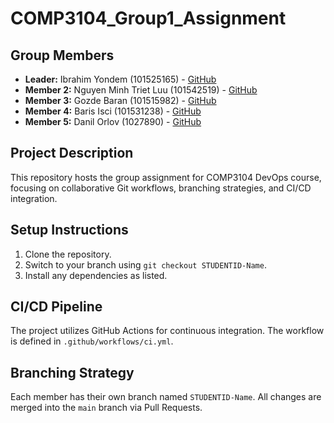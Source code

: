 
# COMP3104_Group1_Assignment

## Group Members
- **Leader:** Ibrahim Yondem (101525165) - [GitHub](https://github.com/ibrahimyondem)
- **Member 2:** Nguyen Minh Triet Luu (101542519) - [GitHub](https://github.com/fel1x210)
- **Member 3:** Gozde Baran (101515982) - [GitHub](https://github.com/GozdeEBaran)
- **Member 4:** Baris Isci (101531238) - [GitHub](https://github.com/barisisci)
- **Member 5:** Danil Orlov (1027890) - [GitHub](https://github.com/DanielOrlov)

## Project Description
This repository hosts the group assignment for COMP3104 DevOps course, focusing on collaborative Git workflows, branching strategies, and CI/CD integration.

## Setup Instructions
1. Clone the repository.
2. Switch to your branch using `git checkout STUDENTID-Name`.
3. Install any dependencies as listed.

## CI/CD Pipeline
The project utilizes GitHub Actions for continuous integration. The workflow is defined in `.github/workflows/ci.yml`.

## Branching Strategy
Each member has their own branch named `STUDENTID-Name`. All changes are merged into the `main` branch via Pull Requests.
